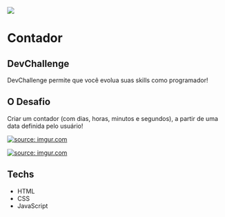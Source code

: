 <a href="https://imgur.com/6cuSyjU"><img src="https://i.imgur.com/6cuSyjU.png" /></a>

<h1>Contador</h1>

<h2>DevChallenge</h2>

<p><a href:"https://devchallenge.now.sh">DevChallenge</a> permite que você evolua suas skills como programador!</p>

<h2>O Desafio</h2>

<p>Criar um contador (com dias, horas, minutos e segundos), a partir de uma data definida pelo usuário!</p>

<a href="https://imgur.com/GAKXaY3"><img src="https://i.imgur.com/GAKXaY3.png" title="source: imgur.com" /></a>

<a href="https://imgur.com/5cH3HeT"><img src="https://i.imgur.com/5cH3HeT.png" title="source: imgur.com" /></a>

<h2>Techs</h2>
<ul>
  <li>HTML</li>
  <li>CSS</li>
  <li>JavaScript</li>
</ul>
